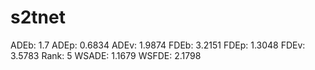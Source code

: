 # s2tnet

ADEb: 1.7
ADEp: 0.6834
ADEv: 1.9874
FDEb: 3.2151
FDEp: 1.3048
FDEv: 3.5783
Rank: 5
WSADE: 1.1679
WSFDE: 2.1798